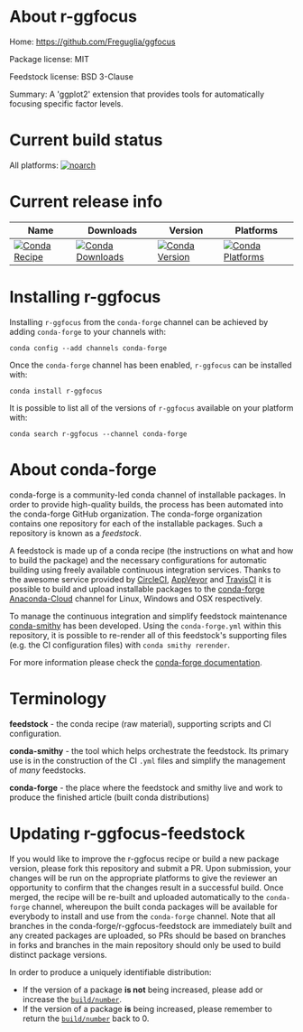 About r-ggfocus
===============

Home: https://github.com/Freguglia/ggfocus

Package license: MIT

Feedstock license: BSD 3-Clause

Summary: A 'ggplot2' extension that provides tools for automatically focusing specific factor levels.



Current build status
====================

All platforms:
[![noarch](https://img.shields.io/circleci/project/github/conda-forge/r-ggfocus-feedstock/master.svg?label=noarch)](https://circleci.com/gh/conda-forge/r-ggfocus-feedstock)

Current release info
====================

| Name | Downloads | Version | Platforms |
| --- | --- | --- | --- |
| [![Conda Recipe](https://img.shields.io/badge/recipe-r--ggfocus-green.svg)](https://anaconda.org/conda-forge/r-ggfocus) | [![Conda Downloads](https://img.shields.io/conda/dn/conda-forge/r-ggfocus.svg)](https://anaconda.org/conda-forge/r-ggfocus) | [![Conda Version](https://img.shields.io/conda/vn/conda-forge/r-ggfocus.svg)](https://anaconda.org/conda-forge/r-ggfocus) | [![Conda Platforms](https://img.shields.io/conda/pn/conda-forge/r-ggfocus.svg)](https://anaconda.org/conda-forge/r-ggfocus) |

Installing r-ggfocus
====================

Installing `r-ggfocus` from the `conda-forge` channel can be achieved by adding `conda-forge` to your channels with:

```
conda config --add channels conda-forge
```

Once the `conda-forge` channel has been enabled, `r-ggfocus` can be installed with:

```
conda install r-ggfocus
```

It is possible to list all of the versions of `r-ggfocus` available on your platform with:

```
conda search r-ggfocus --channel conda-forge
```


About conda-forge
=================

conda-forge is a community-led conda channel of installable packages.
In order to provide high-quality builds, the process has been automated into the
conda-forge GitHub organization. The conda-forge organization contains one repository
for each of the installable packages. Such a repository is known as a *feedstock*.

A feedstock is made up of a conda recipe (the instructions on what and how to build
the package) and the necessary configurations for automatic building using freely
available continuous integration services. Thanks to the awesome service provided by
[CircleCI](https://circleci.com/), [AppVeyor](https://www.appveyor.com/)
and [TravisCI](https://travis-ci.org/) it is possible to build and upload installable
packages to the [conda-forge](https://anaconda.org/conda-forge)
[Anaconda-Cloud](https://anaconda.org/) channel for Linux, Windows and OSX respectively.

To manage the continuous integration and simplify feedstock maintenance
[conda-smithy](https://github.com/conda-forge/conda-smithy) has been developed.
Using the ``conda-forge.yml`` within this repository, it is possible to re-render all of
this feedstock's supporting files (e.g. the CI configuration files) with ``conda smithy rerender``.

For more information please check the [conda-forge documentation](https://conda-forge.org/docs/).

Terminology
===========

**feedstock** - the conda recipe (raw material), supporting scripts and CI configuration.

**conda-smithy** - the tool which helps orchestrate the feedstock.
                   Its primary use is in the construction of the CI ``.yml`` files
                   and simplify the management of *many* feedstocks.

**conda-forge** - the place where the feedstock and smithy live and work to
                  produce the finished article (built conda distributions)


Updating r-ggfocus-feedstock
============================

If you would like to improve the r-ggfocus recipe or build a new
package version, please fork this repository and submit a PR. Upon submission,
your changes will be run on the appropriate platforms to give the reviewer an
opportunity to confirm that the changes result in a successful build. Once
merged, the recipe will be re-built and uploaded automatically to the
`conda-forge` channel, whereupon the built conda packages will be available for
everybody to install and use from the `conda-forge` channel.
Note that all branches in the conda-forge/r-ggfocus-feedstock are
immediately built and any created packages are uploaded, so PRs should be based
on branches in forks and branches in the main repository should only be used to
build distinct package versions.

In order to produce a uniquely identifiable distribution:
 * If the version of a package **is not** being increased, please add or increase
   the [``build/number``](https://conda.io/docs/user-guide/tasks/build-packages/define-metadata.html#build-number-and-string).
 * If the version of a package **is** being increased, please remember to return
   the [``build/number``](https://conda.io/docs/user-guide/tasks/build-packages/define-metadata.html#build-number-and-string)
   back to 0.
